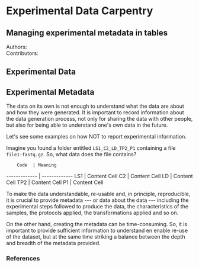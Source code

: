 # Experimental Data Carpentry #
## Managing experimental metadata in tables ##

Authors: <br>
Contributors:

## Experimental Data ##

## Experimental Metadata ##

The data on its own is not enough to understand what the data are about and how they were generated. It is important to record information about the data generation process, not only for sharing the data with other people, but also for being able to understand one's own data in the future.

Let's see some examples on how NOT to report experimental information.

Imagine you found a folder entitled ```LS1_C2_LD_TP2_P1``` containing a file ```file1-fastq.gz```. So, what data does the file contains?


        Code  | Meaning
------------- | -------------
         LS1  | Content Cell
          C2  | Content Cell
          LD  | Content Cell
         TP2  | Content Cell
          P1  | Content Cell
          


To make the data understandable, re-usable and, in principle, reproducible, it is crucial to provide metadata --- or data about the data --- including the experimental steps followed to produce the data, the characteristics of the samples, the protocols applied, the transformations applied and so on.

On the other hand, creating the metadata can be time-consuming. So, it is important to provide sufficient information to understand en enable re-use of the dataset, but at the same time striking a balance between the depth and breadth of the metadata provided.



### References ###
